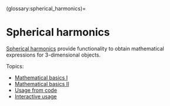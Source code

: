 (glossary:spherical_harmonics)=
# Spherical harmonics

[Spherical harmonics](https://en.wikipedia.org/wiki/Spherical_harmonics) provide functionality to obtain mathematical expressions for 3-dimensional objects.

Topics:
* [Mathematical basics I](glossary:spherical_harmonics:mathematical_basics)
* [Mathematical basics II](glossary:spherical_harmonics:mathematical_basics2)
* [Usage from code](glossary:spherical_harmonics:code)
* [Interactive usage](glossary:spherical_harmonics:interactive)